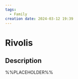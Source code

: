```yaml
---
tags:
  - Family
creation date: 2024-03-12 19:39
---
```

# Rivolis

## Description

%%PLACEHOLDER%%
